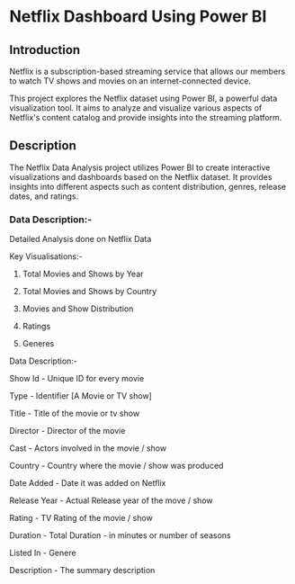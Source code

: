 
# Netflix Dashboard Using Power BI




## Introduction

Netflix is a subscription-based streaming service that allows our members to watch TV shows and movies on an internet-connected device.

This project explores the Netflix dataset using Power BI, a powerful data visualization tool. It aims to analyze and visualize various aspects of Netflix's content catalog and provide insights into the streaming platform.


## Description
The Netflix Data Analysis project utilizes Power BI to create interactive visualizations and dashboards based on the Netflix dataset. It provides insights into different aspects such as content distribution, genres, release dates, and ratings.

### Data Description:-

Detailed Analysis done on Netflix Data

Key Visualisations:-

1. Total Movies and Shows by Year

2. Total Movies and Shows by Country

3. Movies and Show Distribution

4. Ratings

5. Generes


Data Description:-

Show Id - Unique ID for every movie

Type - Identifier [A Movie or TV show]

Title - Title of the movie or tv show

Director - Director of the movie

Cast - Actors involved in the movie / show

Country - Country where the movie / show was produced

Date Added - Date it was added on Netflix

Release Year - Actual Release year of the move / show

Rating - TV Rating of the movie / show

Duration - Total Duration - in minutes or number of seasons

Listed In - Genere

Description - The summary description




